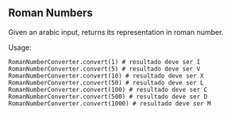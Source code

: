 ## Roman Numbers

Given an arabic input, returns its representation in roman number.

Usage:

```
RomanNumberConverter.convert(1) # resultado deve ser I
RomanNumberConverter.convert(5) # resultado deve ser V
RomanNumberConverter.convert(10) # resultado deve ser X
RomanNumberConverter.convert(50) # resultado deve ser L
RomanNumberConverter.convert(100) # resultado deve ser C
RomanNumberConverter.convert(500) # resultado deve ser D
RomanNumberConverter.convert(1000) # resultado deve ser M
```
